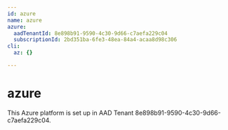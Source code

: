 ```yaml
---
id: azure
name: azure
azure:
  aadTenantId: 8e898b91-9590-4c30-9d66-c7aefa229c04
  subscriptionId: 2bd351ba-6fe3-48ea-84a4-acaa8d98c306
cli:
  az: {}

---
```


# azure
  
This Azure platform is set up in AAD Tenant 8e898b91-9590-4c30-9d66-c7aefa229c04.

